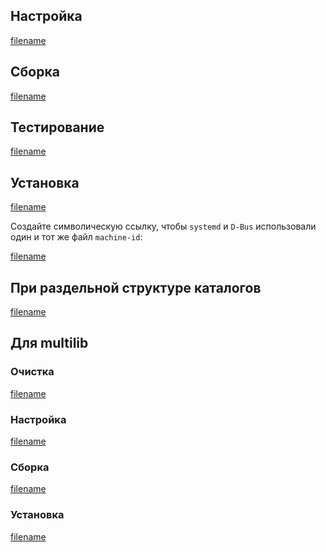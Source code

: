 <pkg :name="'dbus'" instsize showsbu2></pkg>

## Настройка

[filename](../../packages/dbus/configure ':include')

## Сборка

[filename](../../packages/dbus/build ':include')

## Тестирование

[filename](../../packages/dbus/test ':include')

## Установка

[filename](../../packages/dbus/install ':include')

Создайте символическую ссылку, чтобы `systemd` и `D-Bus` использовали один и тот же файл `machine-id`:

[filename](../../packages/dbus/postinstall ':include')

## При раздельной структуре каталогов

[filename](../../packages/dbus/cldirs ':include')

## Для multilib

### Очистка

[filename](../../packages/dbus/multi_prepare ':include')

### Настройка

[filename](../../packages/dbus/multi_configure ':include')

### Сборка

[filename](../../packages/dbus/multi_build ':include')

### Установка

[filename](../../packages/dbus/multi_install ':include')

<script>
	new Vue({ el: '#main' })
</script>
